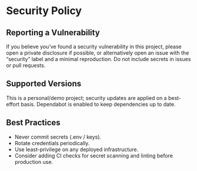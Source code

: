 # Security Policy

## Reporting a Vulnerability

If you believe you’ve found a security vulnerability in this project, please open a private disclosure if possible, or alternatively open an issue with the “security” label and a minimal reproduction. Do not include secrets in issues or pull requests.

## Supported Versions

This is a personal/demo project; security updates are applied on a best-effort basis. Dependabot is enabled to keep dependencies up to date.

## Best Practices

- Never commit secrets (.env / keys).  
- Rotate credentials periodically.  
- Use least-privilege on any deployed infrastructure.  
- Consider adding CI checks for secret scanning and linting before production use.

